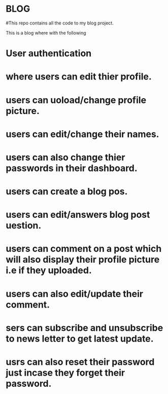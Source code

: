 # BLOG

#This repo contains all the code to my blog project.

This is a blog where with the following 

# User authentication
# where users can edit thier profile.
# users can uoload/change profile picture.
# users can edit/change their names.
# users can also change thier passwords in their dashboard.
# users can create a blog pos.
# users can edit/answers blog post uestion.
# users can comment on a post which will also display their profile picture i.e if they uploaded.
# users can also edit/update their comment.
# sers can subscribe and unsubscribe to news letter to get latest update.
# usrs can also reset their password just incase they forget their password.
